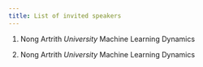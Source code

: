 ```yaml
---
title: List of invited speakers
---
```


<!-- <object data="/assets/speakers - Sheet1.pdf" width="100%" height="100%" type='application/pdf'></object>
 -->


1. Nong Artrith
*University*
Machine Learning Dynamics

2. Nong Artrith
*University*
Machine Learning Dynamics